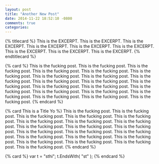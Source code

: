 ```yaml
---
layout: post
title: "Another New Post"
date: 2014-11-22 18:52:10 -0800
comments: true
categories: 
---
```




{% titlecard %}
This is the EXCERPT. This is the EXCERPT. This is the EXCERPT. This is the EXCERPT. This is the EXCERPT. This is the EXCERPT. This is the EXCERPT. This is the EXCERPT. This is the EXCERPT. 
{% endtitlecard %}

<!-- more -->


{% card %}
This is the fucking post. This is the fucking post. This is the fucking post. This is the fucking post. This is the fucking post. This is the fucking post. This is the fucking post. This is the fucking post. This is the fucking post. This is the fucking post. This is the fucking post. This is the fucking post. This is the fucking post. This is the fucking post. This is the fucking post. This is the fucking post. This is the fucking post. This is the fucking post. This is the fucking post. This is the fucking post. This is the fucking post. 
{% endcard %}


{% card This is a Title Yo %}
This is the fucking post. This is the fucking post. This is the fucking post. This is the fucking post. This is the fucking post. This is the fucking post. This is the fucking post. This is the fucking post. This is the fucking post. This is the fucking post. This is the fucking post. This is the fucking post. This is the fucking post. This is the fucking post. This is the fucking post. This is the fucking post. This is the fucking post. This is the fucking post. This is the fucking post. This is the fucking post. This is the fucking post. 
{% endcard %}


{% card %}
    var t = "sthi";
    t.EndsWith( "st" );
{% endcard %}